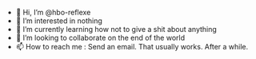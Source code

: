 - 👋 Hi, I’m @hbo-reflexe
- 👀 I’m interested in nothing
- 🌱 I’m currently learning how not to give a shit about anything
- 💞️ I’m looking to collaborate on the end of the world
- 📫 How to reach me : Send an email. That usually works. After a while.

<!---
hbo-reflexe/hbo-reflexe is a ✨ special ✨ repository because its `README.md` (this file) appears on your GitHub profile.
You can click the Preview link to take a look at your changes.
--->
